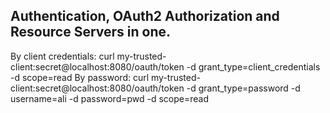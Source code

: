 Authentication, OAuth2 Authorization and Resource Servers in one.
---------------

By client credentials: curl my-trusted-client:secret@localhost:8080/oauth/token -d grant_type=client_credentials -d scope=read
By password: curl my-trusted-client:secret@localhost:8080/oauth/token -d grant_type=password -d username=ali -d password=pwd -d scope=read
